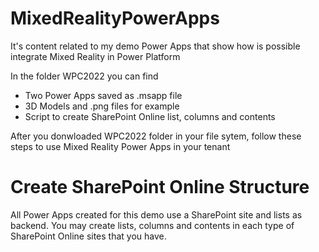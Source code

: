 # MixedRealityPowerApps
It's content related to my demo Power Apps that show how is possible integrate Mixed Reality in Power Platform

In the folder WPC2022 you can find
- Two Power Apps saved as .msapp file
- 3D Models and .png files for example
- Script to create SharePoint Online list, columns and contents

After you donwloaded WPC2022 folder in your file sytem, follow these steps to use Mixed Reality Power Apps in your tenant

# Create SharePoint Online Structure
All Power Apps created for this demo use a SharePoint site and lists as backend.
You may create lists, columns and contents in each type of SharePoint Online sites that you have.

